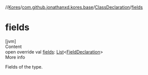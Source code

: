 //[Kores](../../index.md)/[com.github.jonathanxd.kores.base](../index.md)/[ClassDeclaration](index.md)/[fields](fields.md)



# fields  
[jvm]  
Content  
open override val [fields](fields.md): [List](https://kotlinlang.org/api/latest/jvm/stdlib/kotlin.collections/-list/index.html)<[FieldDeclaration](../-field-declaration/index.md)>  
More info  


Fields of the type.

  



